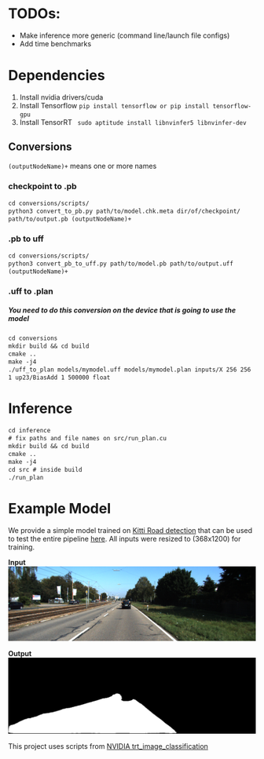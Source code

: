 # TODOs:

- Make inference more generic (command line/launch file configs)
- Add time benchmarks

# Dependencies
1. Install nvidia drivers/cuda
2. Install Tensorflow ```pip install tensorflow or pip install tensorflow-gpu```
3. Install TensorRT ``` sudo aptitude install libnvinfer5 libnvinfer-dev```

## Conversions

`(outputNodeName)+` means one or more names

### checkpoint to .pb
```
cd conversions/scripts/
python3 convert_to_pb.py path/to/model.chk.meta dir/of/checkpoint/ path/to/output.pb (outputNodeName)+
```

### .pb to uff
```
cd conversions/scripts/
python3 convert_pb_to_uff.py path/to/model.pb path/to/output.uff (outputNodeName)+
```

### .uff to .plan
##### You need to do this conversion on the device that is going to use the model
```
cd conversions
mkdir build && cd build
cmake ..
make -j4
./uff_to_plan models/mymodel.uff models/mymodel.plan inputs/X 256 256 1 up23/BiasAdd 1 500000 float
```

# Inference

```
cd inference
# fix paths and file names on src/run_plan.cu
mkdir build && cd build
cmake ..
make -j4
cd src # inside build
./run_plan
```

# Example Model

We provide a simple model trained on [Kitti Road detection](http://www.cvlibs.net/datasets/kitti/eval_road.php) that can be used to test the entire pipeline [here](https://drive.google.com/drive/folders/12T8LE0TrVuoZUSMmXvwAZeWKNbiDMTqt?usp=sharing). All inputs were resized to (368x1200) for training.

**Input**
![Input](https://raw.githubusercontent.com/gnardari/fast_segmentation/master/data/input.png)

**Output**
![Output](https://raw.githubusercontent.com/gnardari/fast_segmentation/master/data/out.png)

This project uses scripts from [NVIDIA trt_image_classification](https://github.com/NVIDIA-AI-IOT/tf_to_trt_image_classification)
